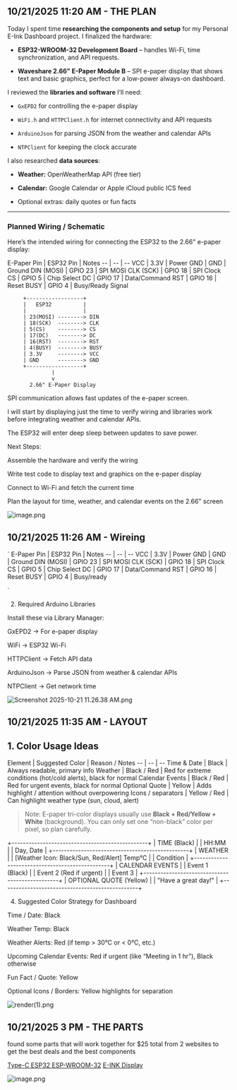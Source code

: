 <!--
  ===================    !!READ THIS NOTICE!!   ====================
  DO NOT edit this file manually. Your changes WILL BE OVERWRITTEN!
  This journal is auto generated and updated by Hack Club Blueprint.
  To edit this file, please edit your journal entries on Blueprint.
  ==================================================================
-->

## 10/21/2025 11:20 AM - THE PLAN  

<p data-start="303" data-end="447">Today I spent time <strong data-start="338" data-end="378">researching the components and setup</strong> for my Personal E-Ink Dashboard project. I finalized the hardware:</p>
<ul data-start="449" data-end="690">
<li data-start="449" data-end="546">
<p data-start="451" data-end="546"><strong data-start="451" data-end="487">ESP32-WROOM-32 Development Board</strong> – handles Wi-Fi, time synchronization, and API requests.</p>
</li>
<li data-start="547" data-end="690">
<p data-start="549" data-end="690"><strong data-start="549" data-end="585">Waveshare 2.66" E-Paper Module B</strong> – SPI e-paper display that shows text and basic graphics, perfect for a low-power always-on dashboard.</p>
</li>
</ul>
<p data-start="692" data-end="746">I reviewed the <strong data-start="707" data-end="733">libraries and software</strong> I’ll need:</p>
<ul data-start="747" data-end="987">
<li data-start="747" data-end="795">
<p data-start="749" data-end="795"><code data-start="749" data-end="757">GxEPD2</code> for controlling the e-paper display</p>
</li>
<li data-start="796" data-end="870">
<p data-start="798" data-end="870"><code data-start="798" data-end="806">WiFi.h</code> and <code data-start="811" data-end="825">HTTPClient.h</code> for internet connectivity and API requests</p>
</li>
<li data-start="871" data-end="940">
<p data-start="873" data-end="940"><code data-start="873" data-end="886">ArduinoJson</code> for parsing JSON from the weather and calendar APIs</p>
</li>
<li data-start="941" data-end="987">
<p data-start="943" data-end="987"><code data-start="943" data-end="954">NTPClient</code> for keeping the clock accurate</p>
</li>
</ul>
<p data-start="989" data-end="1026">I also researched <strong data-start="1007" data-end="1023">data sources</strong>:</p>
<ul data-start="1027" data-end="1187">
<li data-start="1027" data-end="1074">
<p data-start="1029" data-end="1074"><strong data-start="1029" data-end="1041">Weather:</strong> OpenWeatherMap API (free tier)</p>
</li>
<li data-start="1075" data-end="1140">
<p data-start="1077" data-end="1140"><strong data-start="1077" data-end="1090">Calendar:</strong> Google Calendar or Apple iCloud public ICS feed</p>
</li>
<li data-start="1141" data-end="1187">
<p data-start="1143" data-end="1187">Optional extras: daily quotes or fun facts</p>
</li>
</ul>
<hr data-start="1189" data-end="1192">
<h3 data-start="1194" data-end="1228"><strong data-start="1198" data-end="1228">Planned Wiring / Schematic</strong></h3>
<p data-start="1230" data-end="1311">Here’s the intended wiring for connecting the ESP32 to the 2.66" e-paper display:</p>
<div class="_tableContainer_1rjym_1"><div tabindex="-1" class="group _tableWrapper_1rjym_13 flex w-fit flex-col-reverse">
<html><head></head><body>
E-Paper Pin | ESP32 Pin | Notes
-- | -- | --
VCC | 3.3V | Power
GND | GND | Ground
DIN (MOSI) | GPIO 23 | SPI MOSI
CLK (SCK) | GPIO 18 | SPI Clock
CS | GPIO 5 | Chip Select
DC | GPIO 17 | Data/Command
RST | GPIO 16 | Reset
BUSY | GPIO 4 | Busy/Ready Signal

</body></html>

</div></div>

         +------------------+
         |   ESP32          |
         |                  |
         | 23(MOSI) --------> DIN
         | 18(SCK)  --------> CLK
         | 5(CS)    --------> CS
         | 17(DC)   --------> DC
         | 16(RST)  --------> RST
         | 4(BUSY)  --------> BUSY
         | 3.3V     --------> VCC
         | GND      --------> GND
         +------------------+
                  |
                  v
           2.66" E-Paper Display

SPI communication allows fast updates of the e-paper screen.

I will start by displaying just the time to verify wiring and libraries work before integrating weather and calendar APIs.

The ESP32 will enter deep sleep between updates to save power.

Next Steps:

Assemble the hardware and verify the wiring

Write test code to display text and graphics on the e-paper display

Connect to Wi-Fi and fetch the current time

Plan the layout for time, weather, and calendar events on the 2.66" screen

![image.png](https://blueprint.hackclub.com/user-attachments/blobs/proxy/eyJfcmFpbHMiOnsiZGF0YSI6NDE0NSwicHVyIjoiYmxvYl9pZCJ9fQ==--7590252c5a6cb307cc738b243503637c83546002/image.png)
  

## 10/21/2025 11:26 AM - Wireing  

`<html><head></head><body>
E-Paper Pin | ESP32 Pin | Notes
-- | -- | --
VCC | 3.3V | Power
GND | GND | Ground
DIN (MOSI) | GPIO 23 | SPI MOSI
CLK (SCK) | GPIO 18 | SPI Clock
CS | GPIO 5 | Chip Select
DC | GPIO 17 | Data/Command
RST | GPIO 16 | Reset
BUSY | GPIO 4 | Busy/ready

</body></html>`

2. Required Arduino Libraries

Install these via Library Manager:

GxEPD2 → For e-paper display

WiFi → ESP32 Wi-Fi

HTTPClient → Fetch API data

ArduinoJson → Parse JSON from weather & calendar APIs

NTPClient → Get network time

![Screenshot 2025-10-21 11.26.38 AM.png](https://blueprint.hackclub.com/user-attachments/blobs/proxy/eyJfcmFpbHMiOnsiZGF0YSI6NDE0OCwicHVyIjoiYmxvYl9pZCJ9fQ==--dad283b0328bb697335c4507f23e2b8ec7d33356/Screenshot%202025-10-21%2011.26.38%20AM.png)
  

## 10/21/2025 11:35 AM - LAYOUT  

<h2 data-start="260" data-end="287"><strong data-start="263" data-end="287">1. Color Usage Ideas</strong></h2>
<div class="_tableContainer_1rjym_1"><div tabindex="-1" class="group _tableWrapper_1rjym_13 flex w-fit flex-col-reverse">
Element | Suggested Color | Reason / Notes
-- | -- | --
Time & Date | Black | Always readable, primary info
Weather | Black / Red | Red for extreme conditions (hot/cold alerts), black for normal
Calendar Events | Black / Red | Red for urgent events, black for normal
Optional Quote | Yellow | Adds highlight / attention without overpowering
Icons / separators | Yellow / Red | Can highlight weather type (sun, cloud, alert)

</div></div>
<blockquote data-start="841" data-end="1003">
<p data-start="843" data-end="1003">Note: E-paper tri-color displays usually use <strong data-start="888" data-end="918">Black + Red/Yellow + White</strong> (background). You can only set one “non-black” color per pixel, so plan carefully.</p></blockquote>

+------------------------------------------------+
| TIME (Black)                                  |
| HH:MM                                         |
| Day, Date                                     |
+------------------------------------------------+
| WEATHER                                      |
| [Weather Icon: Black/Sun, Red/Alert] Temp°C |
| Condition                                     |
+------------------------------------------------+
| CALENDAR EVENTS                               |
| Event 1 (Black)                               |
| Event 2 (Red if urgent)                       |
| Event 3                                       |
+------------------------------------------------+
| OPTIONAL QUOTE (Yellow)                       |
| "Have a great day!"                           |
+------------------------------------------------+

4. Suggested Color Strategy for Dashboard

Time / Date: Black

Weather Temp: Black

Weather Alerts: Red (if temp > 30°C or < 0°C, etc.)

Upcoming Calendar Events: Red if urgent (like “Meeting in 1 hr”), Black otherwise

Fun Fact / Quote: Yellow

Optional Icons / Borders: Yellow highlights for separation

![render(1).png](https://blueprint.hackclub.com/user-attachments/blobs/proxy/eyJfcmFpbHMiOnsiZGF0YSI6NDE1MSwicHVyIjoiYmxvYl9pZCJ9fQ==--ab2f1743c26759913cf2044708045dd4a698b68e/ChatGPT%20Image%20Oct%2021%2C%202025%2C%2011_35_06%20AM.png)
  

## 10/21/2025 3 PM - THE PARTS  

found some parts that will work together for $25 total from 2 websites to get the best deals and the best components

[Type-C ESP32 ESP-WROOM-32](https://www.amazon.com/ESP-WROOM-32-Development-Microcontroller-Integrated-Compatible/dp/B0DF2YJSHN?th=1)
[E-INK Display](https://www.waveshare.com/product/displays/e-paper/2.66inch-e-paper-module-b.htm)

![image.png](https://blueprint.hackclub.com/user-attachments/blobs/proxy/eyJfcmFpbHMiOnsiZGF0YSI6NDIwMywicHVyIjoiYmxvYl9pZCJ9fQ==--57352af31f131bf8adac3fddb31fdda7fe902f97/image.png)




  

